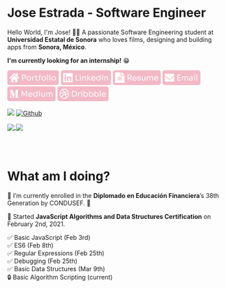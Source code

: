 # Jose Estrada - Software Engineer

Hello World, I'm Jose! 👋🏽 A passionate Software Engineering student at **Universidad Estatal de Sonora** who loves films, designing and building apps from **Sonora, México**.

**I'm currently looking for an internship!** 😁

[![alt text][1.1]][1]
[![alt text][2.1]][2]
[![alt text][3.1]][3]
[![alt text][4.1]][4]
[![alt text][5.1]][5]
[![alt text][6.1]][6]

![](https://visitor-badge.laobi.icu/badge?page_id=nadiemedicejose.nadiemedicejose) [![Github](https://img.shields.io/github/followers/nadiemedicejose?label=Follow&style=social)](https://github.com/nadiemedicejose)

<a href="https://github.com/nadiemedicejose">
  <img align="center" src="https://github-readme-stats.vercel.app/api/top-langs/?username=nadiemedicejose&title_color=F3B8C6&theme=dracula" />
</a>
<a href="https://github.com/nadiemedicejose">
  <img align="center" src="https://github-readme-stats.vercel.app/api?username=nadiemedicejose&title_color=F3B8C6&show_icons=true&count_private=true&theme=dracula" />
</a>

<br></br>

# What am I doing?

📒 I’m currently enrolled in the **Diplomado en Educación Financiera**’s 38th Generation by CONDUSEF. 💸

🚩 Started **JavaScript Algorithms and Data Structures Certification** on February 2nd, 2021.

✅ Basic JavaScript (Feb 3rd)
<br>
✅ ES6 (Feb 8th)
<br>
✅ Regular Expressions (Feb 25th)
<br>
✅ Debugging (Feb 25th)
<br>
✅ Basic Data Structures (Mar 9th)
<br>
🔒 Basic Algorithm Scripting (current)

[1.1]: /tags/Portfolio.png "Portfolio icon button"
[2.1]: /tags/LinkedIn.png "LinkedIn icon button"
[3.1]: /tags/Resume.png "Resume icon button"
[4.1]: /tags/Email.png "Email icon button"
[5.1]: /tags/Medium.png "Medium icon button"
[6.1]: /tags/Dribbble.png "Dribble icon button"

[1]: https://nadiemedicejose.netlify.app
[2]: https://www.linkedin.com/in/nadiemedicejose/
[3]: https://drive.google.com/file/d/1yrHf5Ih6bHfTnGi5nTcJVWxMQnFs4TlA/view?usp=sharing
[4]: mailto:j.estrada49@icloud.com
[5]: https://nadiemedicejose.medium.com
[6]: https://dribbble.com/nadiemedicejose

